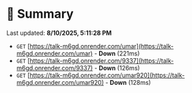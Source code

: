 # 📖 Summary
Last updated: **8/10/2025, 5:11:28 PM**

- `GET` [https://talk-m6gd.onrender.com/umar](https://talk-m6gd.onrender.com/umar) - **Down** (221ms)
- `GET` [https://talk-m6gd.onrender.com/9337](https://talk-m6gd.onrender.com/9337) - **Down** (126ms)
- `GET` [https://talk-m6gd.onrender.com/umar920](https://talk-m6gd.onrender.com/umar920) - **Down** (128ms)
